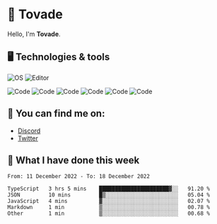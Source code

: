 # 👋 Tovade
Hello, I'm **Tovade**.

## 🖥️ Technologies & tools

![OS](https://img.shields.io/badge/OS-Windows-informational?style=flat&logo=OS&logoColor=white&color=2bbc8a)
![Editor](https://img.shields.io/badge/Editor-VScode-informational?style=flat&logo=Editor&logoColor=white&color=2bbc8a)

![Code](https://img.shields.io/badge/Code-Javascript-informational?style=flat&logo=Code&logoColor=white&color=2bbc8a)
![Code](https://img.shields.io/badge/Code-Nodejs-informational?style=flat&logo=Code&logoColor=white&color=2bbc8a)
![Code](https://img.shields.io/badge/Code-Typescript-informational?style=flat&logo=Code&logoColor=white&color=2bbc8a) 
![Code](https://img.shields.io/badge/Code-HTML-informational?style=flat&logo=Code&logoColor=white&color=2bbc8a)
![Code](https://img.shields.io/badge/Code-CSS-informational?style=flat&logo=Code&logoColor=white&color=2bbc8a)
![Code](https://img.shields.io/badge/Code-React-informational?style=flat&logo=Code&logoColor=white&color=2bbc8a)

## 👭 You can find me on:
- [Discord](https://discord.gg/y3eQ8wraD5)
- [Twitter](https://twitter.com/tovados)
## 📰 What I have done this week
<!--START_SECTION:waka-->

```text
From: 11 December 2022 - To: 18 December 2022

TypeScript   3 hrs 5 mins    ██████████████████████▓░░   91.20 %
JSON         10 mins         █▒░░░░░░░░░░░░░░░░░░░░░░░   05.04 %
JavaScript   4 mins          ▓░░░░░░░░░░░░░░░░░░░░░░░░   02.07 %
Markdown     1 min           ▒░░░░░░░░░░░░░░░░░░░░░░░░   00.78 %
Other        1 min           ▒░░░░░░░░░░░░░░░░░░░░░░░░   00.68 %
```

<!--END_SECTION:waka-->

